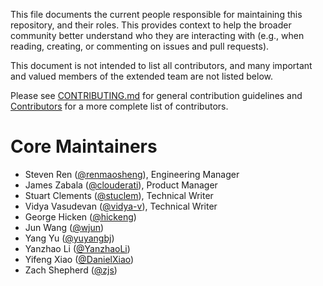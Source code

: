 This file documents the current people responsible for maintaining this
repository, and their roles. This provides context to help the broader community
better understand who they are interacting with (e.g., when reading, creating,
or commenting on issues and pull requests).

This document is not intended to list all contributors, and many important and
valued members of the extended team are not listed below.

Please see [CONTRIBUTING.md](CONTRIBUTING.md) for general contribution
guidelines and [Contributors](https://github.com/vmware/vic/graphs/contributors)
for a more complete list of contributors.

Core Maintainers
================

* Steven Ren ([@renmaosheng](https://github.com/renmaosheng)), Engineering Manager
* James Zabala ([@clouderati](https://github.com/clouderati)), Product Manager
* Stuart Clements ([@stuclem](https://github.com/stuclem)), Technical Writer
* Vidya Vasudevan ([@vidya-v](https://github.com/vidya-v)), Technical Writer
* George Hicken ([@hickeng](https://github.com/hickeng))
* Jun Wang ([@wjun](https://github.com/wjun))
* Yang Yu ([@yuyangbj](https://github.com/yuyangbj))
* Yanzhao Li ([@YanzhaoLi](https://github.com/yanzhaoli))
* Yifeng Xiao ([@DanielXiao](https://github.com/DanielXiao))
* Zach Shepherd ([@zjs](https://github.com/zjs))
